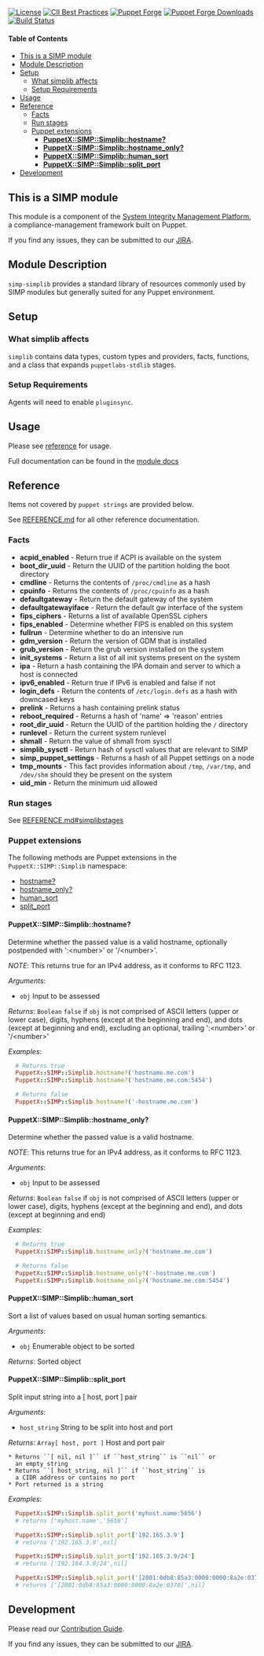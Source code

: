 [![License](https://img.shields.io/:license-apache-blue.svg)](http://www.apache.org/licenses/LICENSE-2.0.html)
[![CII Best Practices](https://bestpractices.coreinfrastructure.org/projects/73/badge)](https://bestpractices.coreinfrastructure.org/projects/73)
[![Puppet Forge](https://img.shields.io/puppetforge/v/simp/simplib.svg)](https://forge.puppetlabs.com/simp/simplib)
[![Puppet Forge Downloads](https://img.shields.io/puppetforge/dt/simp/simplib.svg)](https://forge.puppetlabs.com/simp/simplib)
[![Build Status](https://travis-ci.org/simp/pupmod-simp-simplib.svg)](https://travis-ci.org/simp/pupmod-simp-simplib)

#### Table of Contents

<!-- vim-markdown-toc GFM -->

* [This is a SIMP module](#this-is-a-simp-module)
* [Module Description](#module-description)
* [Setup](#setup)
  * [What simplib affects](#what-simplib-affects)
  * [Setup Requirements](#setup-requirements)
* [Usage](#usage)
* [Reference](#reference)
  * [Facts](#facts)
  * [Run stages](#run-stages)
  * [Puppet extensions](#puppet-extensions)
    * [**PuppetX::SIMP::Simplib::hostname?**](#puppetxsimpsimplibhostname)
    * [**PuppetX::SIMP::Simplib::hostname_only?**](#puppetxsimpsimplibhostname_only)
    * [**PuppetX::SIMP::Simplib::human_sort**](#puppetxsimpsimplibhuman_sort)
    * [**PuppetX::SIMP::Simplib::split_port**](#puppetxsimpsimplibsplit_port)
* [Development](#development)

<!-- vim-markdown-toc -->

## This is a SIMP module

This module is a component of the
[System Integrity Management Platform](https://simp-project.com),
a compliance-management framework built on Puppet.

If you find any issues, they can be submitted to our
[JIRA](https://simp-project.atlassian.net/).

## Module Description

`simp-simplib` provides a standard library of resources commonly used by SIMP
modules but generally suited for any Puppet environment.

## Setup

### What simplib affects

`simplib` contains data types, custom types and providers, facts, functions,
and a class that expands `puppetlabs-stdlib` stages.

### Setup Requirements

Agents will need to enable `pluginsync`.

## Usage

Please see [reference](#reference) for usage.

Full documentation can be found in the [module docs](https://simp.github.io/pupmod-simp-simplib)

## Reference

Items not covered by `puppet strings` are provided below.

See [REFERENCE.md](./REFERENCE.md) for all other reference documentation.

### Facts

  * **acpid_enabled**        -  Return true if ACPI is available on the system
  * **boot_dir_uuid**        -  Return the UUID of the partition holding the
                                boot directory
  * **cmdline**              -  Returns the contents of `/proc/cmdline` as a
                                hash
  * **cpuinfo**              -  Returns the contents of `/proc/cpuinfo` as a
                                hash
  * **defaultgateway**       -  Return the default gateway of the system
  * **defaultgatewayiface**  -  Return the default gw interface of the system
  * **fips_ciphers**         -  Returns a list of available OpenSSL ciphers
  * **fips_enabled**         -  Determine whether FIPS is enabled on this system
  * **fullrun**              -  Determine whether to do an intensive run
  * **gdm_version**          -  Return the version of GDM that is installed
  * **grub_version**         -  Return the grub version installed on the system
  * **init_systems**         -  Return a list of all init systems present on
   the system
  * **ipa**                  -  Return a hash containing the IPA domain and
                                server to which a host is connected
  * **ipv6_enabled**         -  Return true if IPv6 is enabled and false if not
  * **login_defs**           -  Return the contents of `/etc/login.defs` as a
                                hash with downcased keys
  * **prelink**              -  Returns a hash containing prelink status
  * **reboot_required**      -  Returns a hash of 'name' => 'reason' entries
  * **root_dir_uuid**        -  Return the UUID of the partition holding the
                                `/` directory
  * **runlevel**             -  Return the current system runlevel
  * **shmall**               -  Return the value of shmall from sysctl
  * **simplib_sysctl**       -  Return hash of sysctl values that are relevant
                                to SIMP
  * **simp_puppet_settings** -  Returns a hash of all Puppet settings on a node
  * **tmp_mounts**           -  This fact provides information about `/tmp`,
                                `/var/tmp`, and `/dev/shm` should they be present
                                on the system
  * **uid_min**              -  Return the minimum uid allowed

### Run stages

See [REFERENCE.md#simplibstages](./REFERENCE.md#simplibstages)

### Puppet extensions

The following methods are Puppet extensions in the ``PuppetX::SIMP::Simplib``
namespace:

- [hostname?](#puppetxsimpsimplibhostname)
- [hostname\_only?](#puppetxsimpsimplibhostname_only)
- [human\_sort](#puppetxsimpsimplibhuman_sort)
- [split\_port](#puppetxsimpsimplibsplit_port)

#### **PuppetX::SIMP::Simplib::hostname?**

Determine whether the passed value is a valid hostname, optionally
postpended with ':\<number\>' or '/\<number\>'.

*NOTE*:  This returns true for an IPv4 address, as it conforms to
         RFC 1123.

*Arguments*:

* ``obj`` Input to be assessed

*Returns*: `Boolean` ``false`` if ``obj`` is not comprised of ASCII
           letters (upper or lower case), digits, hyphens (except at the
           beginning and end), and dots (except at beginning and end),
           excluding an optional, trailing ':\<number\>' or '/\<number\>'

*Examples*:

```ruby
  # Returns true
  PuppetX::SIMP::Simplib.hostname?('hostname.me.com')
  PuppetX::SIMP::Simplib.hostname?('hostname.me.com:5454')

  # Returns false
  PuppetX::SIMP::Simplib.hostname?('-hostname.me.com')
```

#### **PuppetX::SIMP::Simplib::hostname_only?**

Determine whether the passed value is a valid hostname.

*NOTE*:  This returns true for an IPv4 address, as it conforms to
         RFC 1123.

*Arguments*:

* ``obj`` Input to be assessed

*Returns*: `Boolean` ``false`` if ``obj`` is not comprised of ASCII
           letters (upper or lower case), digits, hyphens (except at the
           beginning and end), and dots (except at beginning and end)

*Examples*:

```ruby
  # Returns true
  PuppetX::SIMP::Simplib.hostname_only?('hostname.me.com')

  # Returns false
  PuppetX::SIMP::Simplib.hostname_only?('-hostname.me.com')
  PuppetX::SIMP::Simplib.hostname_only?('hostname.me.com:5454')
```

#### **PuppetX::SIMP::Simplib::human_sort**

Sort a list of values based on usual human sorting semantics.

*Arguments*:

* ``obj`` Enumerable object to be sorted

*Returns*: Sorted object

#### **PuppetX::SIMP::Simplib::split_port**

Split input string into a [ host, port ] pair

*Arguments*:

* ``host_string`` String to be split into host and port

*Returns*: `Array[ host, port ]` Host and port pair

    * Returns ``[ nil, nil ]`` if ``host_string`` is ``nil`` or
      an empty string
    * Returns ``[ host_string, nil ]`` if ``host_string`` is
      a CIDR address or contains no port
    * Port returned is a string

*Examples*:

```ruby
  PuppetX::SIMP::Simplib.split_port('myhost.name:5656')
  # returns ['myhost.name','5656']

  PuppetX::SIMP::Simplib.split_port['192.165.3.9']
  # returns ['192.165.3.9',nil]

  PuppetX::SIMP::Simplib.split_port['192.165.3.9/24']
  # returns ['192.164.3.9/24',nil]

  PuppetX::SIMP::Simplib.split_port('[2001:0db8:85a3:0000:0000:8a2e:0370]:'))
  # returns ['[2001:0db8:85a3:0000:0000:8a2e:0370]',nil]
```
## Development

Please read our [Contribution
Guide](https://simp.readthedocs.io/en/stable/contributors_guide/index.html).

If you find any issues, they can be submitted to our
[JIRA](https://simp-project.atlassian.net).

